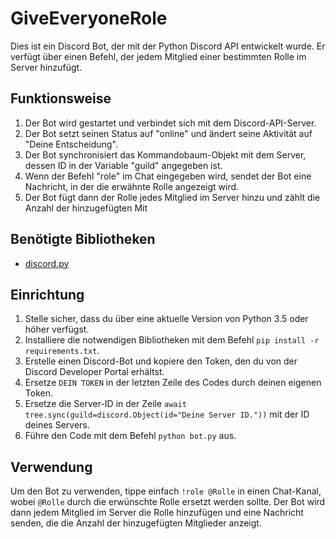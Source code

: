 # GiveEveryoneRole

Dies ist ein Discord Bot, der mit der Python Discord API entwickelt wurde. Er verfügt über einen Befehl, der jedem Mitglied einer bestimmten Rolle im Server hinzufügt.

## Funktionsweise

1. Der Bot wird gestartet und verbindet sich mit dem Discord-API-Server.
2. Der Bot setzt seinen Status auf "online" und ändert seine Aktivität auf "Deine Entscheidung".
3. Der Bot synchronisiert das Kommandobaum-Objekt mit dem Server, dessen ID in der Variable "guild" angegeben ist.
4. Wenn der Befehl "role" im Chat eingegeben wird, sendet der Bot eine Nachricht, in der die erwähnte Rolle angezeigt wird.
5. Der Bot fügt dann der Rolle jedes Mitglied im Server hinzu und zählt die Anzahl der hinzugefügten Mit

## Benötigte Bibliotheken

- [discord.py](https://github.com/Rapptz/discord.py)

## Einrichtung

1. Stelle sicher, dass du über eine aktuelle Version von Python 3.5 oder höher verfügst.
2. Installiere die notwendigen Bibliotheken mit dem Befehl `pip install -r requirements.txt`.
3. Erstelle einen Discord-Bot und kopiere den Token, den du von der Discord Developer Portal erhältst.
4. Ersetze `DEIN TOKEN` in der letzten Zeile des Codes durch deinen eigenen Token.
5. Ersetze die Server-ID in der Zeile `await tree.sync(guild=discord.Object(id="Deine Server ID."))` mit der ID deines Servers.
6. Führe den Code mit dem Befehl `python bot.py` aus.

## Verwendung

Um den Bot zu verwenden, tippe einfach `!role @Rolle` in einen Chat-Kanal, wobei `@Rolle` durch die erwünschte Rolle ersetzt werden sollte. Der Bot wird dann jedem Mitglied im Server die Rolle hinzufügen und eine Nachricht senden, die die Anzahl der hinzugefügten Mitglieder anzeigt.

